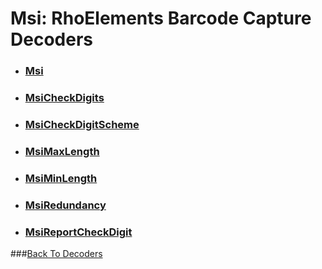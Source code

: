 Msi: RhoElements Barcode Capture Decoders
===

* ### [Msi](msi)

* ### [MsiCheckDigits](msicheckdigits)

* ### [MsiCheckDigitScheme](msiCheckDigitScheme)

* ### [MsiMaxLength](msiMaxLength)

* ### [MsiMinLength](msiMinLength)

* ### [MsiRedundancy](msiRedundancy)

* ### [MsiReportCheckDigit](msiReportCheckDigit)

###[Back To Decoders](toc_decoders)